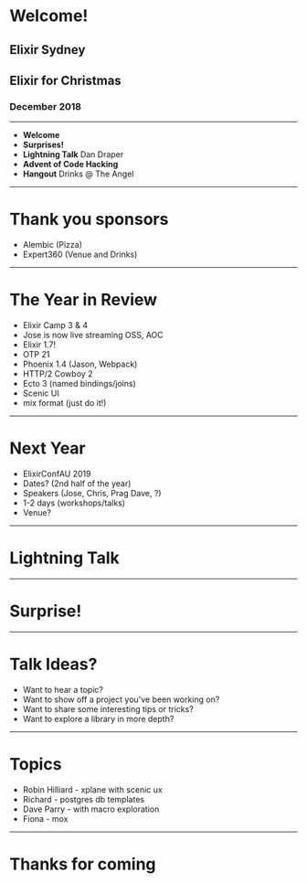 # Welcome!

## Elixir Sydney

## Elixir for Christmas

### December 2018

---

* **Welcome**
* **Surprises!**
* **Lightning Talk** Dan Draper
* **Advent of Code Hacking**
* **Hangout** Drinks @ The Angel

---

# Thank you sponsors

- Alembic (Pizza)
- Expert360 (Venue and Drinks)

---

# The Year in Review

- Elixir Camp 3 & 4
- Jose is now live streaming OSS, AOC
- Elixir 1.7!
- OTP 21
- Phoenix 1.4 (Jason, Webpack)
- HTTP/2 Cowboy 2
- Ecto 3 (named bindings/joins)
- Scenic UI
- mix format (just do it!)

---

# Next Year

- ElixirConfAU 2019
- Dates? (2nd half of the year)
- Speakers (Jose, Chris, Prag Dave, ?)
- 1-2 days (workshops/talks)
- Venue?

---

# Lightning Talk

---

# Surprise!

---

# Talk Ideas?

* Want to hear a topic?
* Want to show off a project you've been working on?
* Want to share some interesting tips or tricks?
* Want to explore a library in more depth?

---

# Topics

- Robin Hilliard - xplane with scenic ux
- Richard - postgres db templates
- Dave Parry - with macro exploration
- Fiona - mox

---

# Thanks for coming
